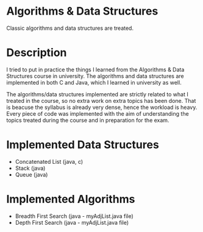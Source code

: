 # Algorithms & Data Structures
Classic algorithms and data structures are treated.

 # Description
 I tried to put in practice the things I learned from the Algorithms & Data Structures course in university.
 The algorithms and data structures are implemented in both C and Java, which I learned in university as well.
 
 The algorithms/data structures implemented are strictly related to what I treated in the course, so no extra 
 work on extra topics has been done. That is beacuse the syllabus is already very dense, hence the workload is heavy.
 Every piece of code was implemented with the aim of understanding the topics treated during the course and in 
 preparation for the exam.
 
 # Implemented Data Structures
 - Concatenated List (java, c)
 - Stack (java)
 - Queue (java)

# Implemented Algorithms
- Breadth First Search (java - myAdjList.java file)
- Depth First Search (java - myAdjList.java file)
